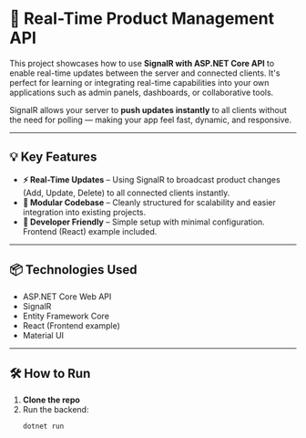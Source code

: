 # 🚀 Real-Time Product Management API

This project showcases how to use **SignalR with ASP.NET Core API** to enable real-time updates between the server and connected clients. It's perfect for learning or integrating real-time capabilities into your own applications such as admin panels, dashboards, or collaborative tools.

SignalR allows your server to **push updates instantly** to all clients without the need for polling — making your app feel fast, dynamic, and responsive.

---

## 💡 Key Features

- **⚡ Real-Time Updates** – Using SignalR to broadcast product changes (Add, Update, Delete) to all connected clients instantly.
- **🧩 Modular Codebase** – Cleanly structured for scalability and easier integration into existing projects.
- **🔧 Developer Friendly** – Simple setup with minimal configuration. Frontend (React) example included.

---

## 📦 Technologies Used

- ASP.NET Core Web API
- SignalR
- Entity Framework Core
- React (Frontend example)
- Material UI

---

## 🛠️ How to Run

1. **Clone the repo**
2. Run the backend:
   ```bash
   dotnet run
